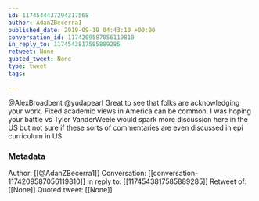 ```yaml
---
id: 1174544437294317568
author: AdanZBecerra1
published_date: 2019-09-19 04:43:10 +00:00
conversation_id: 1174209587056119810
in_reply_to: 1174543817585889285
retweet: None
quoted_tweet: None
type: tweet
tags:

---
```


@AlexBroadbent @yudapearl Great to see that folks are acknowledging your work. Fixed academic views in America can be common. I was hoping your battle vs Tyler VanderWeele would spark more discussion here in the US but not sure if these sorts of commentaries are even discussed in epi curriculum in US

### Metadata

Author: [[@AdanZBecerra1]]
Conversation: [[conversation-1174209587056119810]]
In reply to: [[1174543817585889285]]
Retweet of: [[None]]
Quoted tweet: [[None]]
